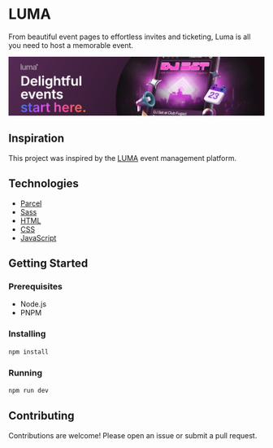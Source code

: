 # LUMA

From beautiful event pages to effortless invites and ticketing, Luma is all you need to host a memorable event.

![Luma Header](header.png)

## Inspiration

This project was inspired by the [LUMA](https://www.luma.co.uk/) event management platform.

## Technologies

- [Parcel](https://parceljs.org/)
- [Sass](https://sass-lang.com/)
- [HTML](https://developer.mozilla.org/en-US/docs/Web/HTML)
- [CSS](https://developer.mozilla.org/en-US/docs/Web/CSS)
- [JavaScript](https://developer.mozilla.org/en-US/docs/Web/JavaScript)

## Getting Started

### Prerequisites

- Node.js
- PNPM

### Installing

```bash
npm install
```

### Running

```bash
npm run dev
```

## Contributing

Contributions are welcome! Please open an issue or submit a pull request.
